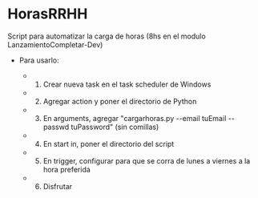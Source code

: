 # HorasRRHH
Script para automatizar la carga de horas (8hs en el modulo LanzamientoCompletar-Dev)

- Para usarlo:

  * 1. Crear nueva task en el task scheduler de Windows
  * 2. Agregar action y poner el directorio de Python
  * 3. En arguments, agregar "cargarhoras.py --email tuEmail --passwd tuPassword" (sin comillas)
  * 4. En start in, poner el directorio del script
  * 5. En trigger, configurar para que se corra de lunes a viernes a la hora preferida
  * 6. Disfrutar
  
